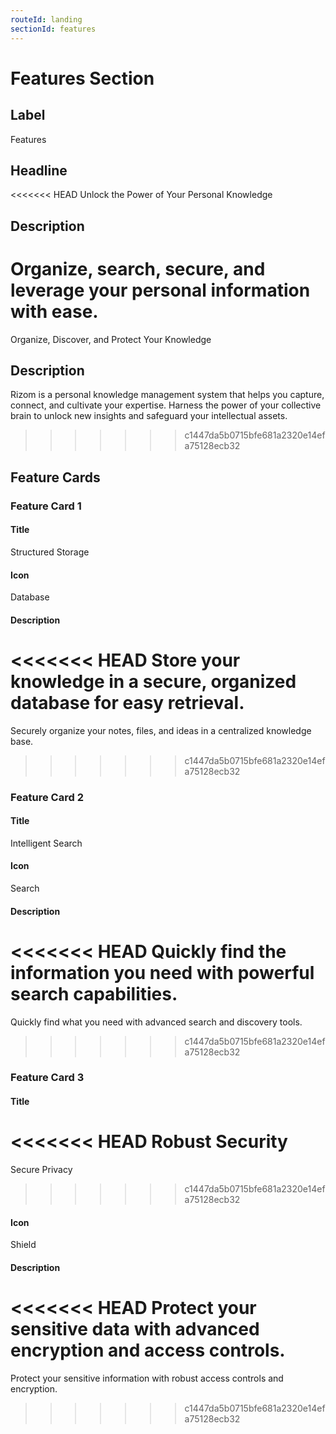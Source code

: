 ```yaml
---
routeId: landing
sectionId: features
---
```

# Features Section

## Label
Features

## Headline
<<<<<<< HEAD
Unlock the Power of Your Personal Knowledge

## Description
Organize, search, secure, and leverage your personal information with ease.
=======
Organize, Discover, and Protect Your Knowledge

## Description
Rizom is a personal knowledge management system that helps you capture, connect, and cultivate your expertise. Harness the power of your collective brain to unlock new insights and safeguard your intellectual assets.
>>>>>>> c1447da5b0715bfe681a2320e14efa75128ecb32

## Feature Cards

### Feature Card 1

#### Title
Structured Storage

#### Icon
Database

#### Description
<<<<<<< HEAD
Store your knowledge in a secure, organized database for easy retrieval.
=======
Securely organize your notes, files, and ideas in a centralized knowledge base.
>>>>>>> c1447da5b0715bfe681a2320e14efa75128ecb32

### Feature Card 2

#### Title
Intelligent Search

#### Icon
Search

#### Description
<<<<<<< HEAD
Quickly find the information you need with powerful search capabilities.
=======
Quickly find what you need with advanced search and discovery tools.
>>>>>>> c1447da5b0715bfe681a2320e14efa75128ecb32

### Feature Card 3

#### Title
<<<<<<< HEAD
Robust Security
=======
Secure Privacy
>>>>>>> c1447da5b0715bfe681a2320e14efa75128ecb32

#### Icon
Shield

#### Description
<<<<<<< HEAD
Protect your sensitive data with advanced encryption and access controls.
=======
Protect your sensitive information with robust access controls and encryption.
>>>>>>> c1447da5b0715bfe681a2320e14efa75128ecb32
